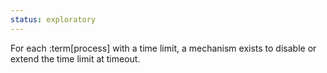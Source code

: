 ```yaml
---
status: exploratory
---
```


For each :term[process] with a time limit, a mechanism exists to disable or extend the time limit at timeout.
